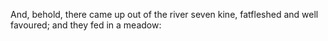 And, behold, there came up out of the river seven kine, fatfleshed and well favoured; and they fed in a meadow:
